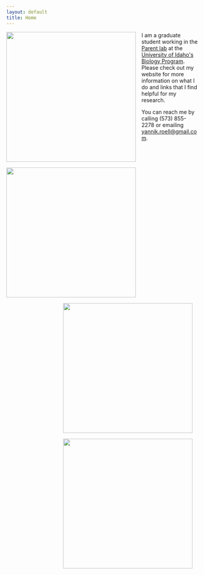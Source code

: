 ```yaml
---
layout: default
title: Home
---
```


<img style="float: left; margin: 0px 15px 15px 0px;"
src="https://cloud.githubusercontent.com/assets/14020037/10472907/e98910a8-71da-11e5-8f7c-8b0205eb0a2c.JPG" width="340" />

<img style="float: left; margin: 0px 15px 15px 0px;"
src="https://cloud.githubusercontent.com/assets/14020037/11884602/cd4ad5c0-a4cf-11e5-8c1a-e2704db99ec4.JPG" width="340" />

<img style="float: right; margin: 0px 15px 15px 0px;"
src="https://cloud.githubusercontent.com/assets/14020037/11884512/317cb5d2-a4cf-11e5-8b26-43f6d2952129.JPG" width="340" />

<img style="float: right; margin: 0px 15px 15px 0px;"
src="https://cloud.githubusercontent.com/assets/14020037/11884647/0702c750-a4d0-11e5-9f84-8be5e6cc89a9.JPG" width="340" />

I am a graduate student working in the [Parent lab](http://webpages.uidaho.edu/parentlab/Parent_lab/Parent_lab___Home.html) at the [University of Idaho's Biology Program](http://www.uidaho.edu/sci/biology). Please check out my website for more information on what I do and links that I find helpful for my research.

You can reach me by calling (573) 855-2278 or emailing yannik.roell@gmail.com.
